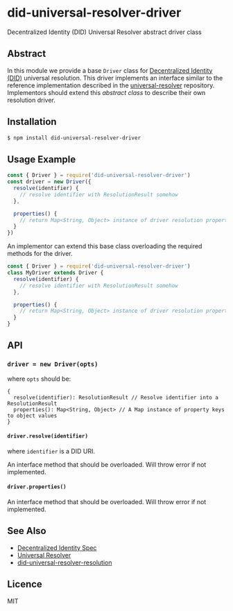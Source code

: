 did-universal-resolver-driver
=============================

Decentralized Identity (DID) Universal Resolver abstract driver class

## Abstract

In this module we provide a base `Driver` class for [Decentralized
Identity (DID)](https://w3c-ccg.github.io/did-spec/) universal
resolution. This driver implements an interface similar to the reference
implementation described in the
[universal-resolver](https://github.com/decentralized-identity/universal-resolver)
repository. Implementors should extend this *abstract class* to describe
their own resolution driver.

## Installation

```sh
$ npm install did-universal-resolver-driver
```

## Usage Example

```js
const { Driver } = require('did-universal-resolver-driver')
const driver = new Driver({
  resolve(identifier) {
    // resolve identifier with ResolutionResult somehow
  },

  properties() {
    // return Map<String, Object> instance of driver resolution properties
  }
})
```

An implementor can extend this base class overloading the required
methods for the driver.


```js
const { Driver } = require('did-universal-resolver-driver')
class MyDriver extends Driver {
  resolve(identifier) {
    // resolve identifier with ResolutionResult somehow
  },

  properties() {
    // return Map<String, Object> instance of driver resolution properties
  }
}
```

## API

### `driver = new Driver(opts)`

where `opts` should be:

```
{
  resolve(identifier): ResolutionResult // Resolve identifier into a ResolutionResult
  properties(): Map<String, Object> // A Map instance of property keys to object values
}
```

#### `driver.resolve(identifier)`

where `identifier` is a DID URI.

An interface method that should be overloaded. Will throw error if not
implemented.

#### `driver.properties()`

An interface method that should be overloaded. Will throw error if not
implemented.

## See Also

* [Decentralized Identity Spec](https://github.com/w3c-ccg/did-spec)
* [Universal Resolver](https://github.com/decentralized-identity/universal-resolver)
* [did-universal-resolver-resolution](https://github.com/littlstar/did-universal-resolver-resolution)

## Licence

MIT
